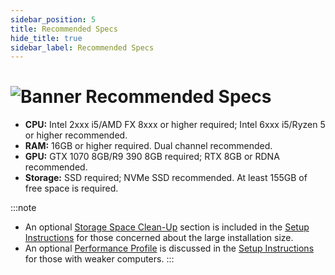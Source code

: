 ```yaml
---
sidebar_position: 5
title: Recommended Specs
hide_title: true
sidebar_label: Recommended Specs
---
```


# ![Banner Recommended Specs](https://github.com/user-attachments/assets/3f2c123a-e142-4a04-a234-fcf22f17c440)

- **CPU:** Intel 2xxx i5/AMD FX 8xxx or higher required; Intel 6xxx i5/Ryzen 5 or higher recommended.
- **RAM:** 16GB or higher required. Dual channel recommended.
- **GPU:** GTX 1070 8GB/R9 390 8GB required; RTX 8GB or RDNA recommended.
- **Storage:** SSD required; NVMe SSD recommended. At least 155GB of free space is required.

:::note
- An optional [Storage Space Clean-Up](https://uraniumfever.net/docs/setupinstructions#-optional---storage-space-clean-up-) section is included in the [Setup Instructions](https://uraniumfever.net/docs/setupinstructions/) for those concerned about the large installation size.
- An optional [Performance Profile](https://uraniumfever.net/docs/setupinstructions/#-optional---enabling-the-performance-profile-) is discussed in the [Setup Instructions](https://uraniumfever.net/docs/setupinstructions/) for those with weaker computers.
:::
